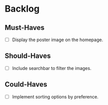 # Backlog

## Must-Haves

- [ ] Display the poster image on the homepage.

## Should-Haves

- [ ] Include searchbar to filter the images.

## Could-Haves

- [ ] Implement sorting options by preference.
